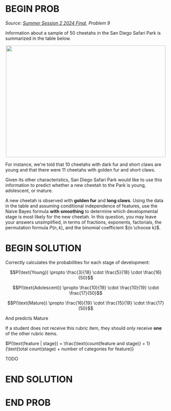 # BEGIN PROB

<i>Source: [Summer Session 2 2024 Final](../ss2-24-final/index.html), Problem 9</i>

Information about a sample of 50 cheetahs in the San Diego Safari Park
is summarized in the table below.

<center><img src="..\assets\images\su24-final\su24_bayes.png" width="500" height="350"></center>

For instance, we're told that 10 cheetahs with dark fur and short claws
are young and that there were 11 cheetahs with golden fur and short
claws.

Given its other characteristics, San Diego Safari Park would like to use
this information to predict whether a new cheetah to the Park is young,
adolescent, or mature.

A new cheetah is observed with **golden fur** and **long claws**. Using
the data in the table and assuming conditional independence of features,
use the Naive Bayes formula **with smoothing** to determine which
developmental stage is most likely for the new cheetah. In this
question, you may leave your answers unsimplified, in terms of
fractions, exponents, factorials, the permutation formula $P(n, k)$, and
the binomial coefficient ${n \choose k}$.


# BEGIN SOLUTION

Correctly calculates the probabilities for each stage of development:

$$P(\text{Young}) \propto \frac{3}{18} \cdot \frac{5}{18} \cdot \frac{16}{50}$$ 

$$P(\text{Adolescent}) \propto \frac{10}{19} \cdot \frac{10}{19} \cdot \frac{17}{50}$$ 

$$P(\text{Mature}) \propto \frac{16}{19} \cdot \frac{15}{19} \cdot \frac{17}{50}$$

And predicts Mature 

If a student does not receive this rubric item, they should only receive **one** of the other rubric items.

$P(\text{feature | stage}) = \frac{\text{count(feature and stage)} + 1}{\text{total count(stage) + number of categories for feature}}

TODO

# END SOLUTION

# END PROB